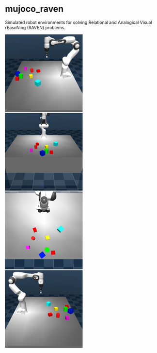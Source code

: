 # mujoco_raven
Simulated robot environments for solving Relational and Analogical Visual rEasoNing (RAVEN) problems.

<img src="./assets/left.PNG" width="256"/><img src="./assets/front.PNG" width="256"/> <img src="./assets/overhead.PNG" width="256"/><img src="./assets/right.PNG" width="256"/>

